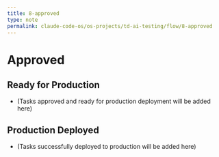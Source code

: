 ```yaml
---
title: 8-approved
type: note
permalink: claude-code-os/os-projects/td-ai-testing/flow/8-approved
---
```


# Approved

## Ready for Production
- (Tasks approved and ready for production deployment will be added here)

## Production Deployed
- (Tasks successfully deployed to production will be added here)